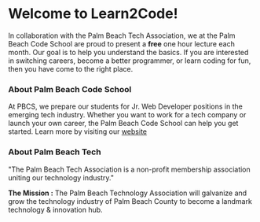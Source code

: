 # Welcome to Learn2Code!

In collaboration with the Palm Beach Tech Association, we at the Palm Beach Code School are proud to present a **free** one hour lecture each month. Our goal is to help you understand the basics. If you are interested in switching careers, become a better programmer, or learn coding for fun, then you have come to the right place. 


### About Palm Beach Code School

At PBCS, we prepare our students for Jr. Web Developer positions in the emerging tech industry. Whether you want to work for a tech company or launch your own career, the Palm Beach Code School can help you get started. Learn more by visiting our [website](http://palmbeachcodeschool.com)

### About Palm Beach Tech

"The Palm Beach Tech Association is a non-profit membership association uniting our technology industry."

**The Mission :** The Palm Beach Technology Association will galvanize and grow the technology industry of Palm Beach County to become a landmark technology & innovation hub.
